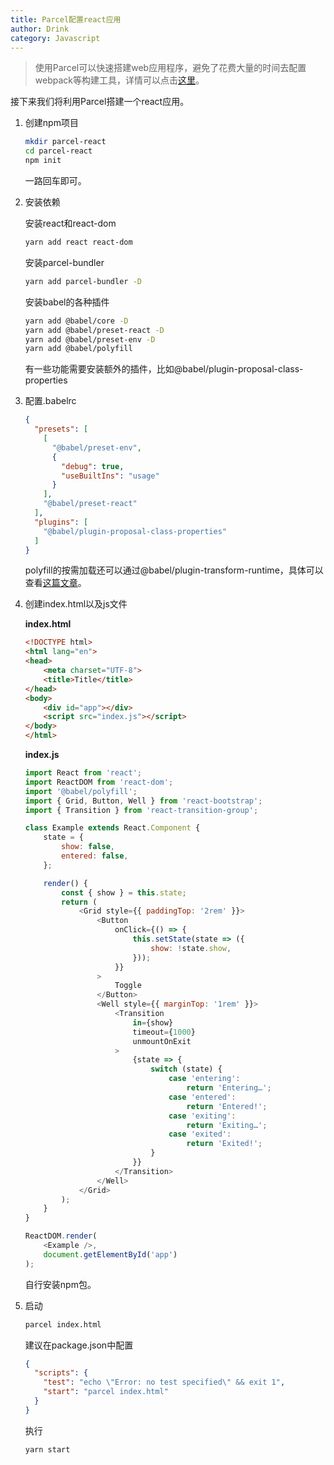 ```yaml
---
title: Parcel配置react应用
author: Drink
category: Javascript
---
```


> 使用Parcel可以快速搭建web应用程序，避免了花费大量的时间去配置webpack等构建工具，详情可以点击[这里](https://parceljs.org/)。

接下来我们将利用Parcel搭建一个react应用。

1. 创建npm项目
    
    ```bash
    mkdir parcel-react
    cd parcel-react
    npm init
    ```
    
    一路回车即可。

2. 安装依赖

    安装react和react-dom
    
    ```bash
    yarn add react react-dom
    ```
    
    安装parcel-bundler
    
    ```bash
    yarn add parcel-bundler -D
    ```
    
    安装babel的各种插件
    
    ```bash
    yarn add @babel/core -D
    yarn add @babel/preset-react -D
    yarn add @babel/preset-env -D
    yarn add @babel/polyfill
    ```
    
    有一些功能需要安装额外的插件，比如@babel/plugin-proposal-class-properties
    
3. 配置.babelrc

    ```json
    {
      "presets": [
        [
          "@babel/preset-env",
          {
            "debug": true,
            "useBuiltIns": "usage"
          }
        ],
        "@babel/preset-react"
      ],
      "plugins": [
        "@babel/plugin-proposal-class-properties"
      ]
    }
    ```
    
    polyfill的按需加载还可以通过@babel/plugin-transform-runtime，具体可以查看[这篇文章](/article/babel-plugin.html)。

4. 创建index.html以及js文件

    **index.html**
     
    ```html
    <!DOCTYPE html>
    <html lang="en">
    <head>
        <meta charset="UTF-8">
        <title>Title</title>
    </head>
    <body>
        <div id="app"></div>
        <script src="index.js"></script>
    </body>
    </html>
    ```   
    
    **index.js**
    
    ```javascript
    import React from 'react';
    import ReactDOM from 'react-dom';
    import '@babel/polyfill';
    import { Grid, Button, Well } from 'react-bootstrap';
    import { Transition } from 'react-transition-group';
    
    class Example extends React.Component {
        state = {
            show: false,
            entered: false,
        };
    
        render() {
            const { show } = this.state;
            return (
                <Grid style={{ paddingTop: '2rem' }}>
                    <Button
                        onClick={() => {
                            this.setState(state => ({
                                show: !state.show,
                            }));
                        }}
                    >
                        Toggle
                    </Button>
                    <Well style={{ marginTop: '1rem' }}>
                        <Transition
                            in={show}
                            timeout={1000}
                            unmountOnExit
                        >
                            {state => {
                                switch (state) {
                                    case 'entering':
                                        return 'Entering…';
                                    case 'entered':
                                        return 'Entered!';
                                    case 'exiting':
                                        return 'Exiting…';
                                    case 'exited':
                                        return 'Exited!';
                                }
                            }}
                        </Transition>
                    </Well>
                </Grid>
            );
        }
    }
    
    ReactDOM.render(
        <Example />,
        document.getElementById('app')
    );

    ```
    
    自行安装npm包。

5. 启动

    ```bash
    parcel index.html
    ```
    
    建议在package.json中配置
    
    ```json
    {
      "scripts": {
        "test": "echo \"Error: no test specified\" && exit 1",
        "start": "parcel index.html"
      }
    }
    ```
    
    执行
    
    ```bash
    yarn start
    ```

